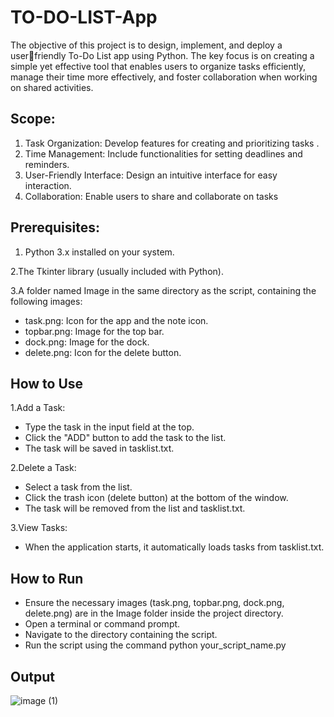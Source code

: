 # TO-DO-LIST-App
The objective of this project is to design, implement, and deploy a userfriendly To-Do List app using Python. The key focus is on creating a simple 
yet effective tool that enables users to organize tasks efficiently, manage their time more effectively, and foster collaboration when working on 
shared activities.

## Scope: 
1. Task Organization: Develop features for creating and prioritizing tasks . 
2. Time Management: Include functionalities for setting deadlines and 
reminders.
3. User-Friendly Interface: Design an intuitive interface for easy 
interaction.
4. Collaboration: Enable users to share and collaborate on tasks

## Prerequisites:
1. Python 3.x installed on your system.

2.The Tkinter library (usually included with Python).

3.A folder named Image in the same directory as the script, containing the following images:
- task.png: Icon for the app and the note icon.
- topbar.png: Image for the top bar.
- dock.png: Image for the dock.
- delete.png: Icon for the delete button.

## How to Use

1.Add a Task:
- Type the task in the input field at the top.
- Click the "ADD" button to add the task to the list.
- The task will be saved in tasklist.txt.

2.Delete a Task:
- Select a task from the list.
- Click the trash icon (delete button) at the bottom of the window.
- The task will be removed from the list and tasklist.txt.

3.View Tasks:
- When the application starts, it automatically loads tasks from tasklist.txt.

## How to Run
- Ensure the necessary images (task.png, topbar.png, dock.png, delete.png) are in the Image folder inside the project directory.
- Open a terminal or command prompt.
- Navigate to the directory containing the script.
- Run the script using the command
  python your_script_name.py

## Output
![image (1)](https://github.com/user-attachments/assets/2a46df67-4ac7-4a9e-90dd-aaf5ee22d083)

